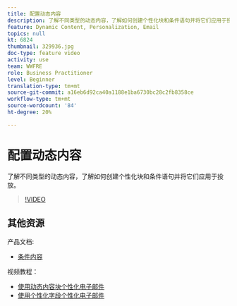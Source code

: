 ```yaml
---
title: 配置动态内容
description: 了解不同类型的动态内容，了解如何创建个性化块和条件语句并将它们应用于投放。
feature: Dynamic Content, Personalization, Email
topics: null
kt: 6824
thumbnail: 329936.jpg
doc-type: feature video
activity: use
team: WWFRE
role: Business Practitioner
level: Beginner
translation-type: tm+mt
source-git-commit: a16eb6d92ca40a1188e1ba6730bc28c2fb8358ce
workflow-type: tm+mt
source-wordcount: '84'
ht-degree: 20%

---
```



# 配置动态内容

了解不同类型的动态内容，了解如何创建个性化块和条件语句并将它们应用于投放。

>[!VIDEO](https://video.tv.adobe.com/v/329936?quality=12)

## 其他资源

产品文档:

* [条件内容](https://docs.adobe.com/content/help/en/campaign-classic/using/sending-messages/personalizing-deliveries/conditional-content.html)

视频教程：

* [使用动态内容块个性化电子邮件](/help/sending-messages/email-channel/personalization-with-dynamic-content-blocks.md)
* [使用个性化字段个性化电子邮件](/help/sending-messages/email-channel/personalizing-emails-using-personalization-fields.md)
